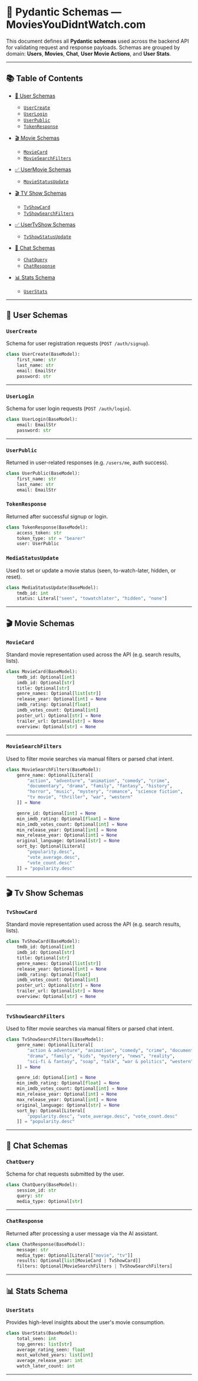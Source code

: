 # 🧾 Pydantic Schemas — MoviesYouDidntWatch.com

This document defines all **Pydantic schemas** used across the backend API for validating request and response payloads. Schemas are grouped by domain: **Users**, **Movies**, **Chat**, **User Movie Actions**, and **User Stats**.

---

## 📚 Table of Contents

- [👤 User Schemas](#-user-schemas)
  - [`UserCreate`](#usercreate)
  - [`UserLogin`](#userlogin)
  - [`UserPublic`](#userpublic)
  - [`TokenResponse`](#tokenresponse)

- [🎬 Movie Schemas](#-movie-schemas)
  - [`MovieCard`](#moviecard)
  - [`MovieSearchFilters`](#moviesearchfilters)
- [✅ UserMovie Schemas](#-usermovie-schemas)
  - [`MovieStatusUpdate`](#moviestatusupdate)

- [🎬 TV Show Schemas](#-tvshow-schemas)
  - [`TvShowCard`](#moviecard)
  - [`TvShowSearchFilters`](#tvshowsearchfilters)
- [✅ UserTvShow Schemas](#-usertvshow-schemas)
  - [`TvShowStatusUpdate`](#tvshowstatusupdate)

- [💬 Chat Schemas](#-chat-schemas)
  - [`ChatQuery`](#chatquery)
  - [`ChatResponse`](#chatresponse)

- [📊 Stats Schema](#-stats-schema)
  - [`UserStats`](#userstats)

---

## 👤 User Schemas

### `UserCreate`
Schema for user registration requests (`POST /auth/signup`).

```python
class UserCreate(BaseModel):
    first_name: str
    last_name: str
    email: EmailStr
    password: str
```

---

### `UserLogin`
Schema for user login requests (`POST /auth/login`).

```python
class UserLogin(BaseModel):
    email: EmailStr
    password: str
```

---

### `UserPublic`
Returned in user-related responses (e.g. `/users/me`, auth success).

```python
class UserPublic(BaseModel):
    first_name: str
    last_name: str
    email: EmailStr
```

### `TokenResponse`
Returned after successful signup or login.

```python
class TokenResponse(BaseModel):
    access_token: str
    token_type: str = "bearer"
    user: UserPublic
```

### `MediaStatusUpdate`
Used to set or update a movie status (seen, to-watch-later, hidden, or reset).


```python
class MediaStatusUpdate(BaseModel):
    tmdb_id: int
    status: Literal["seen", "towatchlater", "hidden", "none"]
```

---



## 🎬 Movie Schemas

### `MovieCard`
Standard movie representation used across the API (e.g. search results, lists).

```python
class MovieCard(BaseModel):
    tmdb_id: Optional[int]
    imdb_id: Optional[str]
    title: Optional[str]
    genre_names: Optional[list[str]]
    release_year: Optional[int] = None
    imdb_rating: Optional[float]
    imdb_votes_count: Optional[int]
    poster_url: Optional[str] = None
    trailer_url: Optional[str] = None
    overview: Optional[str] = None
```

---

### `MovieSearchFilters`
Used to filter movie searches via manual filters or parsed chat intent.

```python
class MovieSearchFilters(BaseModel):
    genre_name: Optional[Literal[
        "action", "adventure", "animation", "comedy", "crime",
        "documentary", "drama", "family", "fantasy", "history",
        "horror", "music", "mystery", "romance", "science fiction",
        "tv movie", "thriller", "war", "western"
    ]] = None

    genre_id: Optional[int] = None
    min_imdb_rating: Optional[float] = None
    min_imdb_votes_count: Optional[int] = None
    min_release_year: Optional[int] = None
    max_release_year: Optional[int] = None
    original_language: Optional[str] = None
    sort_by: Optional[Literal[
        "popularity.desc",
        "vote_average.desc",
        "vote_count.desc"
    ]] = "popularity.desc"
```


---

## 🎬 Tv Show Schemas

### `TvShowCard`
Standard movie representation used across the API (e.g. search results, lists).

```python
class TvShowCard(BaseModel):
    tmdb_id: Optional[int]
    imdb_id: Optional[str]
    title: Optional[str]
    genre_names: Optional[list[str]]
    release_year: Optional[int] = None
    imdb_rating: Optional[float]
    imdb_votes_count: Optional[int]
    poster_url: Optional[str] = None
    trailer_url: Optional[str] = None
    overview: Optional[str] = None
```

---

### `TvShowSearchFilters`
Used to filter movie searches via manual filters or parsed chat intent.

```python
class TvShowSearchFilters(BaseModel):
    genre_name: Optional[Literal[
        "action & adventure", "animation", "comedy", "crime", "documentary",
        "drama", "family", "kids", "mystery", "news", "reality",
        "sci-fi & fantasy", "soap", "talk", "war & politics", "western"
    ]] = None

    genre_id: Optional[int] = None
    min_imdb_rating: Optional[float] = None
    min_imdb_votes_count: Optional[int] = None
    min_release_year: Optional[int] = None
    max_release_year: Optional[int] = None
    original_language: Optional[str] = None
    sort_by: Optional[Literal[
        "popularity.desc", "vote_average.desc", "vote_count.desc"
    ]] = "popularity.desc"
```

---

## 💬 Chat Schemas

### `ChatQuery`
Schema for chat requests submitted by the user.

```python
class ChatQuery(BaseModel):
    session_id: str
    query: str
    media_type: Optional[str]
```

---

### `ChatResponse`
Returned after processing a user message via the AI assistant.

```python
class ChatResponse(BaseModel):
    message: str
    media_type: Optional[Literal["movie", "tv"]]
    results: Optional[list[MovieCard | TvShowCard]]
    filters: Optional[MovieSearchFilters | TvShowSearchFilters]
```

---

## 📊 Stats Schema

### `UserStats`
Provides high-level insights about the user's movie consumption.

```python
class UserStats(BaseModel):
    total_seen: int
    top_genres: list[str]
    average_rating_seen: float
    most_watched_years: list[int]
    average_release_year: int
    watch_later_count: int
```

---
